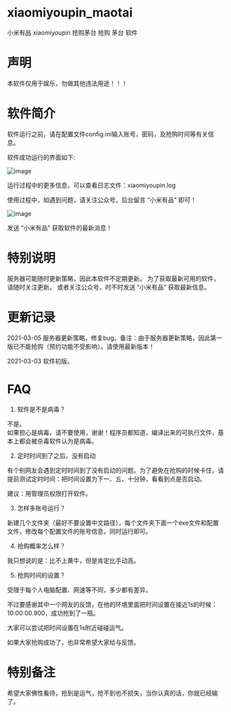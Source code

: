 # xiaomiyoupin_maotai

小米有品 xiaomiyoupin 抢购茅台 抢购 茅台 软件


# 声明
本软件仅用于娱乐，勿做其他违法用途！！！


# 软件简介
软件运行之前，请在配置文件config.ini输入账号，密码，及抢购时间等有关信息。

软件成功运行的界面如下:

![image](https://user-images.githubusercontent.com/40600240/109805327-45844b00-7c5e-11eb-8559-464c86c3fc83.png)

运行过程中的更多信息，可以查看日志文件：xiaomiyoupin.log

使用过程中，如遇到问题，请关注公众号，后台留言 “小米有品” 即可！

![image](https://user-images.githubusercontent.com/40600240/109807636-1e7b4880-7c61-11eb-8b21-fb772e55a1dc.png)

发送 “小米有品” 获取软件的最新消息！


# 特别说明
服务器可能随时更新策略，因此本软件不定期更新。
为了获取最新可用的软件，请随时关注更新。
或者关注公众号，时不时发送 “小米有品” 获取最新信息。


# 更新记录
2021-03-05  服务器更新策略，修复bug。备注：由于服务器更新策略，因此第一版已不能抢购（预约功能不受影响）。请使用最新版本！

2021-03-03  软件初版。


# FAQ
1. 软件是不是病毒？

  不是。  
  如果担心是病毒，请不要使用，谢谢！程序员都知道，编译出来的可执行文件，基本上都会被杀毒软件认为是病毒。

2. 定时时间到了之后，没有启动

  有个别网友会遇到定时时间到了没有启动的问题。为了避免在抢购的时候卡住，请提前测试定时时间：把时间设置为下一、五、十分钟，看看到点是否启动。
  
  建议：用管理员权限打开软件。

3. 怎样多账号运行？

  新建几个文件夹（最好不要设置中文路径），每个文件夹下面一个exe文件和配置文件，修改每个配置文件的账号信息，同时运行即可。

4. 抢购概率怎么样？

  我只想说的是：比不上黄牛，但是肯定比手动高。

5. 抢购时间的设置？

  受限于每个人电脑配置、网速等不同，多少都有差异。
  
  不过要感谢其中一个网友的反馈，在他的环境里面把时间设置在接近1s的时候：10:00:00.900，成功抢到了一瓶。
  
  大家可以尝试把时间设置在1s附近碰碰运气。
  
  如果大家抢购成功了，也非常希望大家给与反馈。
  


# 特别备注
希望大家佛性看待，抢到是运气，抢不到也不损失，当你认真的话，你就已经输了。



